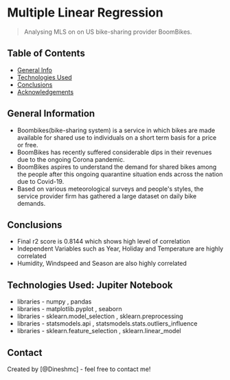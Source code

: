 # Multiple Linear Regression 
> Analysing MLS on on US bike-sharing provider BoomBikes.


## Table of Contents
* [General Info](#general-information)
* [Technologies Used](#technologies-used)
* [Conclusions](#conclusions)
* [Acknowledgements](#acknowledgements)

<!-- You can include any other section that is pertinent to your problem -->

## General Information
- Boombikes(bike-sharing system) is a service in which bikes are made available for shared use to individuals on a short term basis for a price or free.
- BoomBikes has recently suffered considerable dips in their revenues due to the ongoing Corona pandemic.
- BoomBikes aspires to understand the demand for shared bikes among the people after this ongoing quarantine situation ends across the nation due to Covid-19.
- Based on various meteorological surveys and people's styles, the service provider firm has gathered a large dataset on daily bike demands.

<!-- You don't have to answer all the questions - just the ones relevant to your project. -->

## Conclusions
- Final r2 score is 0.8144 which shows high level of correlation
- Independent Variables such as Year, Holiday and Temperature are highly correlated
- Humidity, Windspeed and Season are also highly correlated

<!-- You don't have to answer all the questions - just the ones relevant to your project. -->


## Technologies Used: Jupiter Notebook
- libraries - numpy , pandas
- libraries - matplotlib.pyplot , seaborn
- libraries - sklearn.model_selection , sklearn.preprocessing
- libraries - statsmodels.api , statsmodels.stats.outliers_influence
- libraries - sklearn.feature_selection , sklearn.linear_model

<!-- As the libraries versions keep on changing, it is recommended to mention the version of library used in this project -->

## Contact
Created by [@Dineshmc] - feel free to contact me!


<!-- Optional -->
<!-- ## License -->
<!-- This project is open source and available under the [... License](). -->

<!-- You don't have to include all sections - just the one's relevant to your project -->
